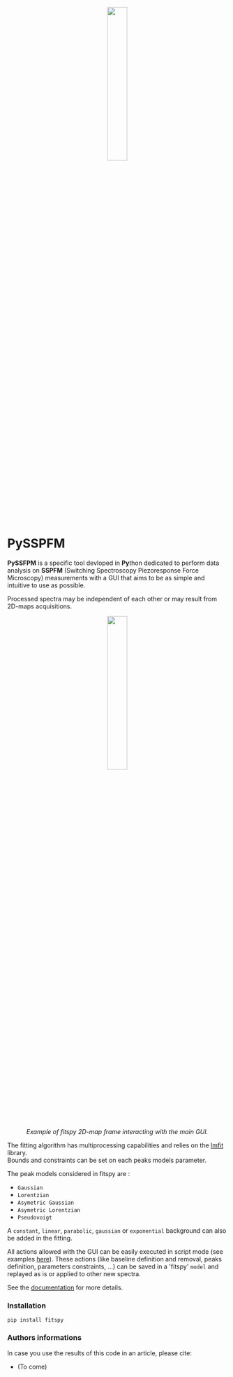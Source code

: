 <p align="center" width="100%">
    <img align="center" width="30%" src=https://github.com/yudgugger/PySSPFM/blob/main/resources/logoPySSPFM_white.PNG> <br>
  
# PySSPFM

**PySSFPM** is a specific tool devloped in **Py**thon dedicated to perform data analysis on **SSPFM** (Switching Spectroscopy Piezoresponse Force Microscopy) measurements
with a GUI that aims to be as simple and intuitive to use as possible.

Processed spectra may be independent of each other or may result from 2D-maps
acquisitions.
<p align="center" width="100%">
    <img align="center" width="30%" src=https://cea-metrocarac.github.io/fitspy/2d-map.png> <br>
    <em>Example of fitspy 2D-map frame interacting with the main GUI.</em> 

</p>

The fitting algorithm has multiprocessing capabilities and relies on
the [lmfit](https://github.com/lmfit/lmfit-py) library.<br>
Bounds and constraints can be set on each peaks models parameter.

The peak models considered in fitspy are :

* `Gaussian`
* `Lorentzian`
* `Asymetric Gaussian`
* `Asymetric Lorentzian`
* `Pseudovoigt`

A `constant`, `linear`, `parabolic`, `gaussian` or `exponential` background can
also be added in the fitting.

All actions allowed with the GUI can be easily executed in script mode (see
examples [here](https://github.com/CEA-MetroCarac/fitspy/tree/main/examples)).
These actions (like baseline definition and removal, peaks definition,
parameters constraints, ...) can be saved in a 'fitspy' `model` and replayed as
is or applied to other new spectra.

See the [documentation](https://github.com/CEA-MetroCarac/fitspy/tree/main/doc) for more details.

### Installation

```
pip install fitspy
```


### Authors informations

In case you use the results of this code in an article, please cite:

- (To come)

